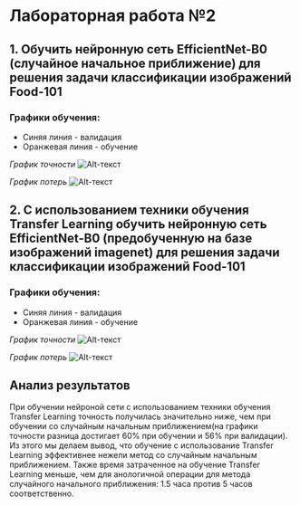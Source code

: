 # Лабораторная работа №2

## 1. Обучить нейронную сеть EfficientNet-B0 (случайное начальное приближение) для решения задачи классификации изображений Food-101

### Графики обучения:
- Синяя линия - валидация
- Оранжевая линия - обучение

*График точности*
![Alt-текст](https://github.com/the-GriS/CNN-food-101/blob/master/diagrams/lab_2_TransferLearning/epoch_categorical_accuracy.svg)

*График потерь*
![Alt-текст](https://github.com/the-GriS/CNN-food-101/blob/master/diagrams/lab_2_TransferLearning/epoch_loss.svg)

## 2. С использованием техники обучения Transfer Learning обучить нейронную сеть EfficientNet-B0 (предобученную на базе изображений imagenet) для решения задачи классификации изображений Food-101

### Графики обучения:
- Синяя линия - валидация
- Оранжевая линия - обучение

*График точности*
![Alt-текст](https://github.com/the-GriS/CNN-food-101/blob/master/diagrams/lab_2_TransferLearning/epoch_categorical_accuracy.svg)

*График потерь*
![Alt-текст](https://github.com/the-GriS/CNN-food-101/blob/master/diagrams/lab_2_TransferLearning/epoch_loss.svg)

## Анализ результатов
При обучении нейроной сети с использованием техники обучения Transfer Learning точность получилась значительно ниже, чем при обучении со случайным начальным приближением(на графики точности разница достигает 60% при обучении и 56% при валидации). Из этого мы делаем вывод, что обучение с использование  Transfer Learning эффективнее нежели метод со случайным начальным приближением. Также время затраченное на обучение Transfer Learning меньше, чем для анологичной операции для метода случайного начального приближения: 1.5 часа против 5 часов соответственно.
